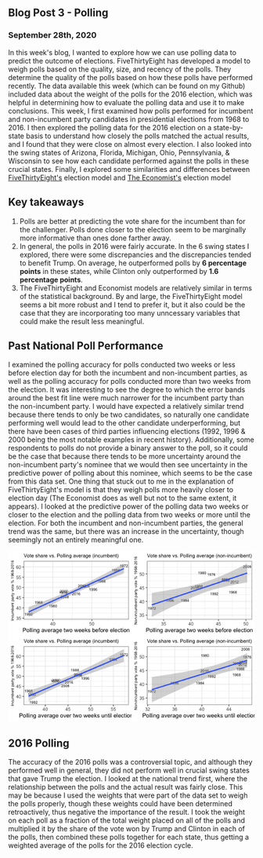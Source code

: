 ## Blog Post 3 - Polling
### September 28th, 2020

In this week's blog, I wanted to explore how we can use polling data to predict the outcome of elections. FiveThirtyEight has developed a model to weigh polls based on the quality, size, and recency of the polls. They determine the quality of the polls based on how these polls have performed recently. The data available this week (which can be found on my Github) included data about the weight of the polls for the 2016 election, which was helpful in determining how to evaluate the polling data and use it to make conclusions.
This week, I first examined how polls performed for incumbent and non-incumbent party candidates in presidential elections from 1968 to 2016. I then explored the polling data for the 2016 election on a state-by-state basis to understand how closely the polls matched the actual results, and I found that they were close on almost every election. I also looked into the swing states of Arizona, Florida, Michigan, Ohio, Pennsylvania, & Wisconsin to see how each candidate performed against the polls in these crucial states.
Finally, I explored some similarities and differences between [FiveThirtyEight's](https://fivethirtyeight.com/features/how-fivethirtyeights-2020-presidential-forecast-works-and-whats-different-because-of-covid-19/) election model and [The Economist's](https://projects.economist.com/us-2020-forecast/president/how-this-works) election model


## Key takeaways
1. Polls are better at predicting the vote share for the incumbent than for the challenger. Polls done closer to the election seem to be marginally more informative than ones done farther away.
2. In general, the polls in 2016 were fairly accurate. In the 6 swing states I explored, there were some discrepancies and the discrepancies tended to benefit Trump. On average, he outperformed polls by **6 percentage points** in these states, while Clinton only outperformed by **1.6 percentage points**.
3. The FiveThirtyEight and Economist models are relatively similar in terms of the statistical background. By and large, the FiveThirtyEight model seems a bit more robust and I tend to prefer it, but it also could be the case that they are incorporating too many unncessary variables that could make the result less meaningful.

## Past National Poll Performance
I examined the polling accuracy for polls conducted two weeks or less before election day for both the incumbent and non-incumbent parties, as well as the polling accuracy for polls conducted more than two weeks from the election.
It was interesting to see the degree to which the error bands around the best fit line were much narrower for the incumbent party than the non-incumbent party. I would have expected a relatively similar trend because there tends to only be two candidates, so naturally one candidate performing well would lead to the other candidate underperforming, but there have been cases of third parties influencing elections (1992, 1996 & 2000 being the most notable examples in recent history). Additionally, some respondents to polls do not provide a binary answer to the poll, so it could be the case that because there tends to be more uncertainty around the non-incumbent party's nominee that we would then see uncertainty in the predictive power of polling about this nominee, which seems to be the case from this data set.
One thing that stuck out to me in the explanation of FiveThirtyEight's model is that they weigh polls more heavily closer to election day (The Economist does as well but not to the same extent, it appears). I looked at the predictive power of the polling data two weeks or closer to the election and the polling data from two weeks or more until the election. For both the incumbent and non-incumbent parties, the general trend was the same, but there was an increase in the uncertainty, though seemingly not an entirely meaningful one. 

![](https://github.com/eric-white2021/gov1347blog/blob/gh-pages/National_polling_vote_share.png?raw=true)

## 2016 Polling
The accuracy of the 2016 polls was a controversial topic, and although they performed well in general, they did not perform well in crucial swing states that gave Trump the election. I looked at the national trend first, where the relationship between the polls and the actual result was fairly close. This may be because I used the weights that were part of the data set to weigh the polls properly, though these weights could have been determined retroactively, thus negative the importance of the result. I took the weight on each poll as a fraction of the total weight placed on all of the polls and multiplied it by the share of the vote won by Trump and Clinton in each of the polls, then combined these polls together for each state, thus getting a weighted average of the polls for the 2016 election cycle.
